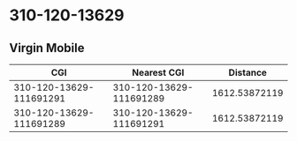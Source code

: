 # 310-120-13629
## Virgin Mobile


| CGI | Nearest CGI | Distance |
|-----|-------------|----------|
| 310-120-13629-111691291 | 310-120-13629-111691289 | 1612.53872119 |
| 310-120-13629-111691289 | 310-120-13629-111691291 | 1612.53872119 |
